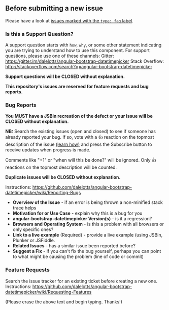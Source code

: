 ## Before submitting a new issue 

Please have a look at [issues marked with the `type: faq` label](https://github.com/dalelotts/angular-bootstrap-datetimepicker/issues?utf8=%E2%9C%93&q=is%3Aissue%20label%3A%22type%3A%20faq%22%20).

### Is this a Support Question?
A support question starts with `how`, `why`, or some other statement indicating you are trying to understand how to use this component.
For support questions, please use one of these channels: 
Gitter: https://gitter.im/dalelotts/angular-bootstrap-datetimepicker
Stack Overflow: http://stackoverflow.com/search?q=angular-bootstrap-datetimepicker

**Support questions will be CLOSED without explanation.**

**This repository's issues are reserved for feature requests and bug reports.**

### Bug Reports

**You MUST have a JSBin recreation of the defect or your issue will be CLOSED without explanation.**

**NB:** Search the existing issues (open and closed) to see if someone has already reported your bug. If so, vote with a 👍 reaction on the topmost description of the issue [(learn how)](https://github.com/blog/2119-add-reactions-to-pull-requests-issues-and-comments) and press the Subscribe button to receive updates when progress is made.

Comments like "+1" or "when will this be done?" will be ignored. Only 👍 reactions on the topmost description will be counted.

**Duplicate issues will be CLOSED without explanation.**

Instructions: https://github.com/dalelotts/angular-bootstrap-datetimepicker/wiki/Reporting-Bugs

* __Overview of the Issue__ - if an error is being thrown a non-minified stack trace helps
* __Motivation for or Use Case__ - explain why this is a bug for you
* __angular-bootstrap-datetimepicker Version(s)__ - is it a regression?
* __Browsers and Operating System__ - is this a problem with all browsers or only specific ones?
* __Link to a live example__ (Required) - provide a live example (using JSBin, Plunker or JSFiddle.
* __Related Issues__ - has a similar issue been reported before?
* __Suggest a Fix__ - if you can't fix the bug yourself, perhaps you can point to what might be
  causing the problem (line of code or commit)
  
### Feature Requests
Search the issue tracker for an existing ticket before creating a new one.
Instructions: https://github.com/dalelotts/angular-bootstrap-datetimepicker/wiki/Requesting-Features

(Please erase the above text and begin typing. Thanks!)
